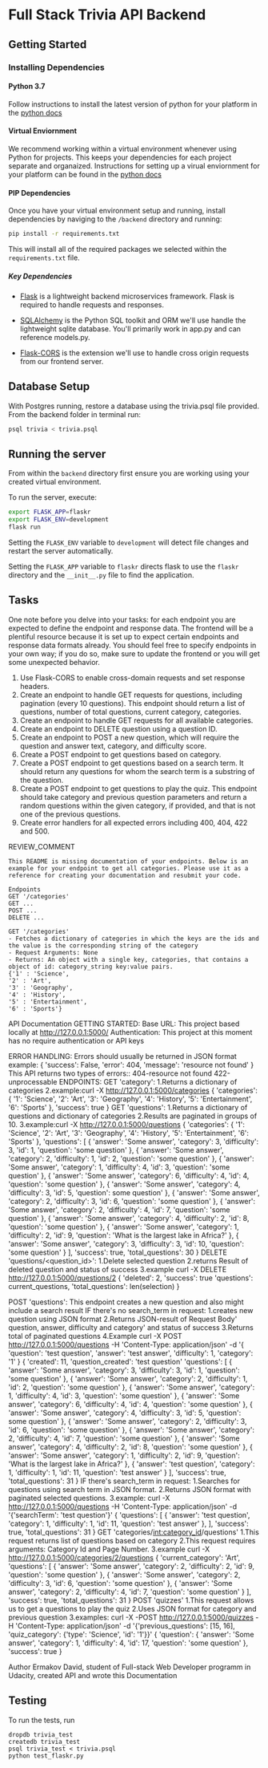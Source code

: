 # Full Stack Trivia API Backend

## Getting Started

### Installing Dependencies

#### Python 3.7

Follow instructions to install the latest version of python for your platform in the [python docs](https://docs.python.org/3/using/unix.html#getting-and-installing-the-latest-version-of-python)

#### Virtual Enviornment

We recommend working within a virtual environment whenever using Python for projects. This keeps your dependencies for each project separate and organaized. Instructions for setting up a virual enviornment for your platform can be found in the [python docs](https://packaging.python.org/guides/installing-using-pip-and-virtual-environments/)

#### PIP Dependencies

Once you have your virtual environment setup and running, install dependencies by naviging to the `/backend` directory and running:

```bash
pip install -r requirements.txt
```

This will install all of the required packages we selected within the `requirements.txt` file.

##### Key Dependencies

- [Flask](http://flask.pocoo.org/)  is a lightweight backend microservices framework. Flask is required to handle requests and responses.

- [SQLAlchemy](https://www.sqlalchemy.org/) is the Python SQL toolkit and ORM we'll use handle the lightweight sqlite database. You'll primarily work in app.py and can reference models.py. 

- [Flask-CORS](https://flask-cors.readthedocs.io/en/latest/#) is the extension we'll use to handle cross origin requests from our frontend server. 

## Database Setup
With Postgres running, restore a database using the trivia.psql file provided. From the backend folder in terminal run:
```bash
psql trivia < trivia.psql
```

## Running the server

From within the `backend` directory first ensure you are working using your created virtual environment.

To run the server, execute:

```bash
export FLASK_APP=flaskr
export FLASK_ENV=development
flask run
```

Setting the `FLASK_ENV` variable to `development` will detect file changes and restart the server automatically.

Setting the `FLASK_APP` variable to `flaskr` directs flask to use the `flaskr` directory and the `__init__.py` file to find the application. 

## Tasks

One note before you delve into your tasks: for each endpoint you are expected to define the endpoint and response data. The frontend will be a plentiful resource because it is set up to expect certain endpoints and response data formats already. You should feel free to specify endpoints in your own way; if you do so, make sure to update the frontend or you will get some unexpected behavior. 

1. Use Flask-CORS to enable cross-domain requests and set response headers. 
2. Create an endpoint to handle GET requests for questions, including pagination (every 10 questions). This endpoint should return a list of questions, number of total questions, current category, categories. 
3. Create an endpoint to handle GET requests for all available categories. 
4. Create an endpoint to DELETE question using a question ID. 
5. Create an endpoint to POST a new question, which will require the question and answer text, category, and difficulty score. 
6. Create a POST endpoint to get questions based on category. 
7. Create a POST endpoint to get questions based on a search term. It should return any questions for whom the search term is a substring of the question. 
8. Create a POST endpoint to get questions to play the quiz. This endpoint should take category and previous question parameters and return a random questions within the given category, if provided, and that is not one of the previous questions. 
9. Create error handlers for all expected errors including 400, 404, 422 and 500. 

REVIEW_COMMENT
```
This README is missing documentation of your endpoints. Below is an example for your endpoint to get all categories. Please use it as a reference for creating your documentation and resubmit your code. 

Endpoints
GET '/categories'
GET ...
POST ...
DELETE ...

GET '/categories'
- Fetches a dictionary of categories in which the keys are the ids and the value is the corresponding string of the category
- Request Arguments: None
- Returns: An object with a single key, categories, that contains a object of id: category_string key:value pairs. 
{'1' : 'Science',
'2' : 'Art',
'3' : 'Geography',
'4' : 'History',
'5' : 'Entertainment',
'6' : 'Sports'}

```
API Documentation
 GETTING STARTED:
 Base URL: This project based locally at http://127.0.0.1:5000/
 Authentication: This project at this moment has no require authentication or API keys

 ERROR HANDLING:
  Errors should usually be returned in JSON format
        example:
        {
            'success': False,
            'error': 404,
            'message': 'resource not found'
        }
    This API returns two types of errors::
    404-resource not found
    422-unprocessable
 ENDPOINTS:
 GET 'category':
        1.Returns a dictionary of categories
        2.example:curl -X http://127.0.0.1:5000/categories
                            {
                        'categories': {
                            '1': 'Science', 
                            '2': 'Art', 
                            '3': 'Geography', 
                            '4': 'History', 
                            '5': 'Entertainment', 
                            '6': 'Sports'
                        }, 
                        'success': true
                    }
 GET 'questions':
        1.Returns a dictionary of questions and dictionary of categories
        2.Results are paginated in groups of 10.
        3.example:curl -X http://127.0.0.1:5000/questions
                         {
                        'categories': {
                            '1': 'Science', 
                            '2': 'Art', 
                            '3': 'Geography', 
                            '4': 'History', 
                            '5': 'Entertainment', 
                            '6': 'Sports'
                        }, 
                        'questions': [
                            {
                                'answer': 'Some answer', 
                                'category': 3, 
                                'difficulty': 3, 
                                'id': 1, 
                                'question': 'some question'
                            }, 
                            {
                                'answer': 'Some answer', 
                                'category': 2, 
                                'difficulty': 1, 
                                'id': 2, 
                                'question': 'some question'
                            }, 
                            {
                                'answer': 'Some answer', 
                                'category': 1, 
                                'difficulty': 4, 
                                'id': 3, 
                                'question': 'some question'
                            }, 
                            {
                                'answer': 'Some answer', 
                                'category': 6, 
                                'difficulty': 4, 
                                'id': 4, 
                                'question': 'some question'
                            }, 
                            {
                                'answer': 'Some answer', 
                                'category': 4, 
                                'difficulty': 3, 
                                'id': 5, 
                                'question': some question'
                            }, 
                            {
                                'answer': 'Some answer', 
                                'category': 2, 
                                'difficulty': 3, 
                                'id': 6, 
                                'question': 'some question'
                            }, 
                            {
                                'answer': 'Some answer', 
                                'category': 2, 
                                'difficulty': 4, 
                                'id': 7, 
                                'question': 'some question'
                            }, 
                            {
                                'answer': 'Some answer', 
                                'category': 4, 
                                'difficulty': 2, 
                                'id': 8, 
                                'question': 'some question'
                            }, 
                            {
                                'answer': 'Some answer', 
                                'category': 1, 
                                'difficulty': 2, 
                                'id': 9, 
                                'question': 'What is the largest lake in Africa?'
                            }, 
                            {
                                'answer': 'Some answer', 
                                'category': 3, 
                                'difficulty': 3, 
                                'id': 10, 
                                'question': 'some question'
                            }
                        ], 
                        'success': true, 
                        'total_questions': 30
                    }
DELETE 'questions/<question_id>':
        1.Delete selected question
        2.returns Result of deleted question and status of success
        3.example curl -X DELETE http://127.0.0.1:5000/questions/2
                    {
                        'deleted': 2, 
                        'success': true
                        'questions': current_questions,
                        'total_questions': len(selection)
                    }

POST 'questions':
    This endpoint creates a new question and also might include a search result
    IF there's no search_term in request:
        1.creates new question using JSON format
        2.Returns JSON-result of Request Body' question, answer, difficulty and category' and status of success
        3.Returns total of paginated questions
        4.Example curl -X POST http://127.0.0.1:5000/questions -H 'Content-Type: application/json' -d '{ 'question': 'test question', 'answer': 'test answer', 'difficulty': 1, 'category': '1' }
                    {
                        'created': 11, 
                        'question_created': 'test question'
                        'questions': [
                            {
                                'answer': 'Some answer', 
                                'category': 3, 
                                'difficulty': 3, 
                                'id': 1, 
                                'question': 'some question'
                            }, 
                            {
                                'answer': 'Some answer', 
                                'category': 2, 
                                'difficulty': 1, 
                                'id': 2, 
                                'question': 'some question'
                            }, 
                            {
                                'answer': 'Some answer', 
                                'category': 1, 
                                'difficulty': 4, 
                                'id': 3, 
                                'question': 'some question'
                            }, 
                            {
                                'answer': 'Some answer', 
                                'category': 6, 
                                'difficulty': 4, 
                                'id': 4, 
                                'question': 'some question'
                            }, 
                            {
                                'answer': 'Some answer', 
                                'category': 4, 
                                'difficulty': 3, 
                                'id': 5, 
                                'question': some question'
                            }, 
                            {
                                'answer': 'Some answer', 
                                'category': 2, 
                                'difficulty': 3, 
                                'id': 6, 
                                'question': 'some question'
                            }, 
                            {
                                'answer': 'Some answer', 
                                'category': 2, 
                                'difficulty': 4, 
                                'id': 7, 
                                'question': 'some question'
                            }, 
                            {
                                'answer': 'Some answer', 
                                'category': 4, 
                                'difficulty': 2, 
                                'id': 8, 
                                'question': 'some question'
                            }, 
                            {
                                'answer': 'Some answer', 
                                'category': 1, 
                                'difficulty': 2, 
                                'id': 9, 
                                'question': 'What is the largest lake in Africa?'
                            }, 
                            {
                                'answer': 'test question', 
                                'category': 1, 
                                'difficulty': 1, 
                                'id': 11, 
                                'question': 'test answer'
                            }
                        ], 
                        'success': true, 
                        'total_questions': 31
                    }
    IF there's search_term in request:
        1.Searches for questions using search term in JSON format.
        2.Returns JSON format with paginated selected questions.
        3.example: curl -X http://127.0.0.1:5000/questions -H 'Content-Type: application/json' -d '{'searchTerm': 'test question'}'
                    {
                        'questions': [
                            {
                                'answer': 'test question', 
                                'category': 1, 
                                'difficulty': 1, 
                                'id': 11, 
                                'question': 'test answer'
                            }, 
                        ], 
                        'success': true, 
                        'total_questions': 31
                    }
GET 'categories/<int:category_id>/questions'
        1.This request returns list of questions based on category
        2.This request requires arguments: Category Id and Page Number.
        3.example curl -X http://127.0.0.1:5000/categories/2/questions
                      {
                        'current_category': 'Art', 
                        'questions': [
                            {
                                'answer': 'Some answer', 
                                'category': 2, 
                                'difficulty': 2, 
                                'id': 9, 
                                'question': 'some question'
                            }, 
                            {
                                'answer': 'Some answer', 
                                'category': 2, 
                                'difficulty': 3, 
                                'id': 6, 
                                'question': 'some question'
                            }, 
                            {
                                'answer': 'Some answer', 
                                'category': 2, 
                                'difficulty': 4, 
                                'id': 7, 
                                'question': 'some question'
                            }
                        ], 
                        'success': true, 
                        'total_questions': 31
                    }
POST 'quizzes'
    1.This request allows us to get a questions to play the quiz
    2.Uses JSON format for category and previous question
    3.examples: curl -X -POST http://127.0.0.1:5000/quizzes -H 'Content-Type: application/json' -d '{'previous_questions': [15, 16], 'quiz_category': {'type': 'Science', 'id': '1'}}'
                     {
                        'question': {
                            'answer': 'Some answer', 
                            'category': 1, 
                            'difficulty': 4, 
                            'id': 17, 
                            'question': 'some question'
                        }, 
                        'success': true
                    }
    
Author
    Ermakov David, student of Full-stack Web Developer programm in Udacity, created API and wrote this Documentation


## Testing
To run the tests, run
```
dropdb trivia_test
createdb trivia_test
psql trivia_test < trivia.psql
python test_flaskr.py
```